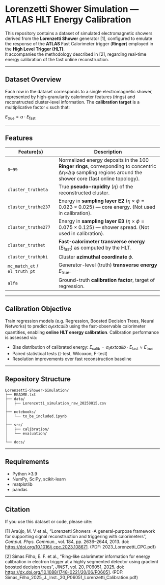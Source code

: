 # Lorenzetti Shower Simulation — ATLAS HLT Energy Calibration

This repository contains a dataset of simulated electromagnetic showers derived from the **Lorenzetti Shower** generator [1], configured to emulate the response of the **ATLAS** Fast Calorimeter trigger (**Ringer**) employed in the **High Level Trigger (HLT)**.  
It accompanies the methodology described in [2], regarding real-time energy calibration of the fast online reconstruction.

---

## Dataset Overview

Each row in the dataset corresponds to a single electromagnetic shower, represented by high-granularity calorimeter features (rings) and reconstructed cluster-level information. The **calibration target** is a multiplicative factor `α` such that:

$E_{\text{true}} = \alpha \cdot E_{\text{fast}}$

---

## Features

| Feature(s)                 | Description |
|---------------------------|-------------|
| `0`–`99`                 | Normalized energy deposits in the 100 **Ringer rings**, corresponding to concentric Δη×Δφ sampling regions around the shower core (fast online topology). |
| `cluster_trutheta`        | True **pseudo-rapidity** ($\eta$) of the reconstructed cluster. |
| `cluster_truthe237`       | Energy in **sampling layer E2** ($\eta \times \phi = 0.023 \times 0.025$) — core energy. (Not used in calibration). |
| `cluster_truthe277`       | Energy in **sampling layer E3** ($\eta \times \phi = 0.075 \times 0.125$) — shower spread. (Not used in calibration). |
| `cluster_truthet`         | **Fast-calorimeter transverse energy** ($E_\text{fast}$) as computed by the HLT. |
| `cluster_truthphi`        | Cluster **azimuthal coordinate** $\phi$. |
| `mc_match_et` / `el_truth_pt` | Generator-level (truth) **transverse energy** $E_\text{true}$. |
| `alfa`                    | Ground-truth **calibration factor**, target of regression. |

---

## Calibration Objective

Train regression models (e.g. Regression, Boosted Decision Trees, Neural Networks) to predict $\alpha_text{calib}$ using the fast-observable calorimeter quantities, enabling **online HLT energy calibration**. Calibration performance is assessed via:

- Bias distribution of calibrated energy: $E_{\text{calib}} = \alpha_text{calib} \cdot E_{\text{fast}} \approx E_{\text{true}}$
- Paired statistical tests (t-test, Wilcoxon, F-test)
- Resolution improvements over fast reconstruction baseline

---

## Repository Structure
```
Lorenzetti-Shower-Simulation/
├── README.txt
├── data/
│   ├── Lorenzetti_simulation_raw_20250815.csv
│
├── notebooks/
│   └── to_be_included.ipynb
│
├── src/
│   ├── calibration/
│   └── evaluation/
│
└── docs/    

```
---

## Requirements

- Python ≥3.9  
- NumPy, SciPy, scikit-learn  
- matplotlib  
- pandas  

---

## Citation

If you use this dataset or code, please cite:

[1]  Araújo, M. V et al., “Lorenzetti Showers -A general-purpose framework for supporting signal reconstruction and triggering with calorimeters”, *Comput. Phys. Commun.*, vol. 184, pp. 2636–2644, 2013. doi: https://doi.org/10.1016/j.cpc.2023.108671. (PDF: 2023_Lorenzetti_CPC.pdf)

[2] Simas Filho, E. F. et al., “Ring-like calorimeter information for energy calibration in electron trigger at a highly segmented detector using gradient boosted decision trees”, *JINST*, vol. 20, P06051, 2025. doi: https://dx.doi.org/10.1088/1748-0221/20/06/P06051. (PDF: Simas_Filho_2025_J._Inst._20_P06051_Lorenzetti_Calibration.pdf)


